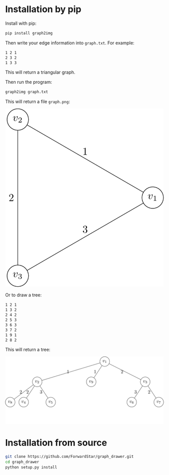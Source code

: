 # Installation by pip

Install with pip:
```sh
pip install graph2img
```

Then write your edge information into ``graph.txt``. For example:
```
1 2 1
2 3 2
1 3 3
```

This will return a triangular graph.

Then run the program:
```sh
graph2img graph.txt
```

This will return a file ``graph.png``:

![](graph.png)

Or to draw a tree:
```
1 2 1
1 3 2
2 4 2
2 5 3
3 6 3
3 7 2
1 9 1
2 8 2
```

This will return a tree:

![](graph_tree.png)

# Installation from source

```sh
git clone https://github.com/ForwardStar/graph_drawer.git
cd graph_drawer
python setup.py install
```
